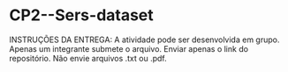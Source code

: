 # CP2--Sers-dataset


INSTRUÇÕES DA ENTREGA:
A atividade pode ser desenvolvida em grupo.
Apenas um integrante submete o arquivo.
Enviar apenas o link do repositório. Não envie arquivos .txt ou .pdf.
